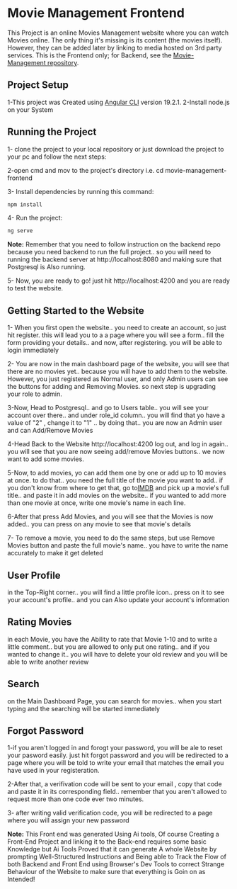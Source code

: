 # Movie Management Frontend

This Project is an online Movies Management website where you can watch Movies online. The only thing it's missing is its content (the movies itself). However, they can be added later by linking to media hosted on 3rd party services. This is the Frontend only; for Backend, see the [Movie-Management repository](https://github.com/MostafaMagdySe/Movie-Management).

## Project Setup

1-This project was Created using [Angular CLI](https://github.com/angular/angular-cli) version 19.2.1.
2-Install node.js on your System

## Running the Project
1- clone the project to your local repository or just download the project to your pc and follow the next steps:

2-open cmd and mov to the project's directory i.e. cd movie-management-frontend

3- Install dependencies by running this command:
```bash
npm install
```

4- Run the project:
```bash
ng serve
```

**Note:** Remember that you need to follow instruction on the backend repo because you need backend to run the full project.. so you will need to running the backend server at http://localhost:8080 and making sure that Postgresql is Also running.

5- Now, you are ready to go! just hit http://localhost:4200 and you are ready to test the website.

## Getting Started to the Website

1- When you first open the website.. you need to create an account, so just hit register. this will lead you to a a page where you will see a form.. fill the form providing your details.. and now, after registering. you will be able to login immediately  

2- You are now in the main dashboard page of the website, you will see that there are no movies yet.. because you will have to add them to the website. However, you just registered as Normal user, and only Admin users can see the buttons for adding and Removing Movies. so next step is upgrading your role to admin.

3-Now, Head to Postgresql.. and go to Users table.. you will see your account over there.. and under role_id column.. you will find that yo have a value of "2" , change it to "1" .. by doing that.. you are now an Admin user and can Add/Remove Movies

4-Head Back to the Website http://localhost:4200 log out, and log in again.. you will see that you are now seeing add/remove Movies buttons.. we now want to add some movies.

5-Now, to add movies, yo can add them one by one or add up to 10 movies at once. to do that.. you need the full title of the movie you want to add.. if you don't know from where to get that, go to[IMDB](https://www.imdb.com/) and pick up a movie's full title.. and paste it in add movies on the website.. if you wanted to add more than one movie at once, write one movie's name in each line.

6-After that press Add Movies, and you will see that the Movies is now added.. you can press on any movie to see that movie's details

7- To remove a movie, you need to do the same steps, but use Remove Movies button and paste the full movie's name.. you have to write the name accurately to make it get deleted

## User Profile

in the Top-Right corner.. you will find a little profile icon.. press on it to see your account's profile.. and you can Also update your account's information

## Rating Movies

in each Movie, you have the Ability to rate that Movie 1-10 and to write a little comment.. but you are allowed to only put one rating.. and if you wanted to change it.. you will have to delete your old review and you will be able to write another review

## Search 
on the Main Dashboard Page, you can search for movies.. when you start typing and the searching will be started immediately 

## Forgot Password

1-if you aren't logged in and forogt your password, you will be ale to reset your pasword easily. just hit forgot password and you will be redirected to a page where you will be told to write your email that matches the email you have used in your registeration.

2-After that, a verifivation code will be sent to your email , copy that code and paste it in its corresponding field.. remember that you aren't allowed to request more than one code ever two minutes.

3- after writing valid verification code, you will be redirected to a page where you will assign your new password


**Note:** This Front end was generated Using Ai tools, Of course Creating a Front-End Project and linking it to the Back-end requires some basic Knowledge but Ai Tools Proved that it can generate A whole Website by prompting Well-Structured Instructions and Being able to Track the Flow of both Backend and Front End using Browser's Dev Tools to correct Strange Behaviour of the Website to make sure that everything is Goin on as Intended!

